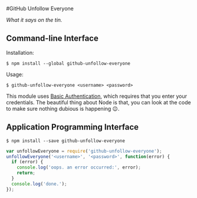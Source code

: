 #GitHub Unfollow Everyone

_What it says on the tin._

## Command-line Interface

Installation:

```
$ npm install --global github-unfollow-everyone
```

Usage:

```
$ github-unfollow-everyone <username> <password>
```

This module uses [Basic Authentication](https://developer.github.com/v3/auth/#basic-authentication), which requires that you enter your credentials. The beautiful thing about Node is that, you can look at the code to make sure nothing dubious is happening :wink:.

##  Application Programming Interface

```
$ npm install --save github-unfollow-everyone
```

```javascript
var unfollowEveryone = require('github-unfollow-everyone');
unfollowEveryone('<username>', '<password>', function(error) {
  if (error) {
    console.log('oops. an error occurred:', error);
    return;
  }
  console.log('done.');
});
```

